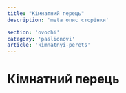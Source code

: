 ```yaml
---
title: "Кімнатний перець"
description: 'meta опис сторінки'

section: 'ovochi'
category: 'paslionovi'
article: 'kimnatnyi-perets'
---
```


# Кімнатний перець